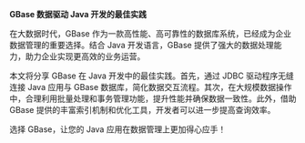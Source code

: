**GBase 数据驱动 Java 开发的最佳实践**

在大数据时代，GBase 作为一款高性能、高可靠性的数据库系统，已经成为企业数据管理的重要选择。结合 Java 开发语言，GBase 提供了强大的数据处理能力，助力企业实现更高效的业务运营。

本文将分享 GBase 在 Java 开发中的最佳实践。首先，通过 JDBC 驱动程序无缝连接 Java 应用与 GBase 数据库，简化数据交互流程。其次，在大规模数据操作中，合理利用批量处理和事务管理功能，提升性能并确保数据一致性。此外，借助 GBase 提供的丰富索引机制和优化工具，开发者可以进一步提高查询效率。

选择 GBase，让您的 Java 应用在数据管理上更加得心应手！